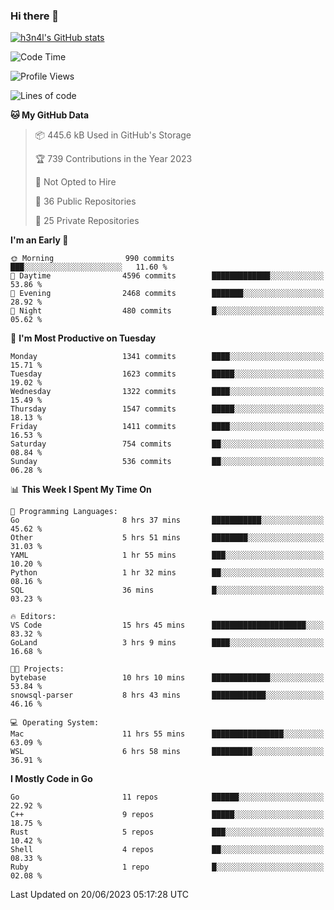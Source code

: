 ### Hi there 👋

[![h3n4l's GitHub stats](https://github-readme-stats.vercel.app/api?username=h3n4l&count_private=true&show_icons=true&theme=radical)](https://github.com/h3n4l/github-readme-stats)

<!--START_SECTION:waka-->
![Code Time](http://img.shields.io/badge/Code%20Time-1%2C331%20hrs%2022%20mins-blue)

![Profile Views](http://img.shields.io/badge/Profile%20Views-0-blue)

![Lines of code](https://img.shields.io/badge/From%20Hello%20World%20I%27ve%20Written-3.6%20million%20lines%20of%20code-blue)

**🐱 My GitHub Data** 

> 📦 445.6 kB Used in GitHub's Storage 
 > 
> 🏆 739 Contributions in the Year 2023
 > 
> 🚫 Not Opted to Hire
 > 
> 📜 36 Public Repositories 
 > 
> 🔑 25 Private Repositories 
 > 
**I'm an Early 🐤** 

```text
🌞 Morning                990 commits         ███░░░░░░░░░░░░░░░░░░░░░░   11.60 % 
🌆 Daytime                4596 commits        █████████████░░░░░░░░░░░░   53.86 % 
🌃 Evening                2468 commits        ███████░░░░░░░░░░░░░░░░░░   28.92 % 
🌙 Night                  480 commits         █░░░░░░░░░░░░░░░░░░░░░░░░   05.62 % 
```
📅 **I'm Most Productive on Tuesday** 

```text
Monday                   1341 commits        ████░░░░░░░░░░░░░░░░░░░░░   15.71 % 
Tuesday                  1623 commits        █████░░░░░░░░░░░░░░░░░░░░   19.02 % 
Wednesday                1322 commits        ████░░░░░░░░░░░░░░░░░░░░░   15.49 % 
Thursday                 1547 commits        █████░░░░░░░░░░░░░░░░░░░░   18.13 % 
Friday                   1411 commits        ████░░░░░░░░░░░░░░░░░░░░░   16.53 % 
Saturday                 754 commits         ██░░░░░░░░░░░░░░░░░░░░░░░   08.84 % 
Sunday                   536 commits         ██░░░░░░░░░░░░░░░░░░░░░░░   06.28 % 
```


📊 **This Week I Spent My Time On** 

```text
💬 Programming Languages: 
Go                       8 hrs 37 mins       ███████████░░░░░░░░░░░░░░   45.62 % 
Other                    5 hrs 51 mins       ████████░░░░░░░░░░░░░░░░░   31.03 % 
YAML                     1 hr 55 mins        ███░░░░░░░░░░░░░░░░░░░░░░   10.20 % 
Python                   1 hr 32 mins        ██░░░░░░░░░░░░░░░░░░░░░░░   08.16 % 
SQL                      36 mins             █░░░░░░░░░░░░░░░░░░░░░░░░   03.23 % 

🔥 Editors: 
VS Code                  15 hrs 45 mins      █████████████████████░░░░   83.32 % 
GoLand                   3 hrs 9 mins        ████░░░░░░░░░░░░░░░░░░░░░   16.68 % 

🐱‍💻 Projects: 
bytebase                 10 hrs 10 mins      █████████████░░░░░░░░░░░░   53.84 % 
snowsql-parser           8 hrs 43 mins       ████████████░░░░░░░░░░░░░   46.16 % 

💻 Operating System: 
Mac                      11 hrs 55 mins      ████████████████░░░░░░░░░   63.09 % 
WSL                      6 hrs 58 mins       █████████░░░░░░░░░░░░░░░░   36.91 % 
```

**I Mostly Code in Go** 

```text
Go                       11 repos            ██████░░░░░░░░░░░░░░░░░░░   22.92 % 
C++                      9 repos             █████░░░░░░░░░░░░░░░░░░░░   18.75 % 
Rust                     5 repos             ███░░░░░░░░░░░░░░░░░░░░░░   10.42 % 
Shell                    4 repos             ██░░░░░░░░░░░░░░░░░░░░░░░   08.33 % 
Ruby                     1 repo              █░░░░░░░░░░░░░░░░░░░░░░░░   02.08 % 
```




 Last Updated on 20/06/2023 05:17:28 UTC
<!--END_SECTION:waka-->

